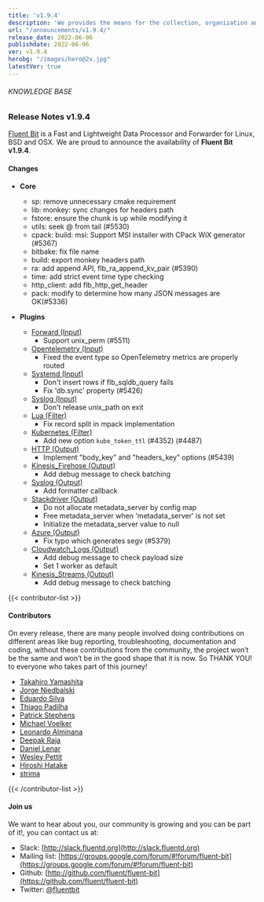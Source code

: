 ```yaml
---
title: 'v1.9.4'
description: 'We provides the means for the collection, organization and computerized retrieval of knowledgeand Lightweight Data Forwarder for Linux, BSD, macOS and Windows.'
url: "/announcements/v1.9.4/"
release_date: 2022-06-06
publishdate: 2022-06-06
ver: v1.9.4
herobg: "/images/hero@2x.jpg"
latestVer: true
---
```


###### KNOWLEDGE BASE

### Release Notes v1.9.4

[Fluent Bit](https://fluentbit.io) is a Fast and Lightweight Data Processor and Forwarder for Linux, BSD and OSX. We are proud to announce the availability of **Fluent Bit v1.9.4**.

#### Changes

 - __Core__
   - sp: remove unnecessary cmake requirement
   - lib: monkey: sync changes for headers path
   - fstore: ensure the chunk is up while modifying it
   - utils: seek @ from tail (#5530)
   - cpack: build: msi: Support MSI installer with CPack WiX generator (#5367)
   - bitbake: fix file name
   - build: export monkey headers path
   - ra: add append API, flb_ra_append_kv_pair (#5390)
   - time: add strict event time type checking
   - http_client: add flb_http_get_header
   - pack: modify to determine how many JSON messages are OK(#5336)

 - __Plugins__
   - [Forward (Input)](https://docs.fluentbit.io/manual/pipeline/inputs/forward/)
      - Support unix_perm  (#5511)
   - [Opentelemetry (Input)](https://docs.fluentbit.io/manual/pipeline/inputs/opentelemetry/)
      - Fixed the event type so OpenTelemetry metrics are properly routed
   - [Systemd (Input)](https://docs.fluentbit.io/manual/pipeline/inputs/systemd/)
      - Don't insert rows if flb_sqldb_query fails
      - Fix 'db.sync' property (#5426)
   - [Syslog (Input)](https://docs.fluentbit.io/manual/pipeline/inputs/syslog/)
      - Don't release unix_path on exit
   - [Lua (Filter)](https://docs.fluentbit.io/manual/pipeline/filters/lua/)
      - Fix record split in mpack implementation
   - [Kubernetes (Filter)](https://docs.fluentbit.io/manual/pipeline/filters/kubernetes/)
      - Add new option `kube_token_ttl` (#4352) (#4487)
   - [HTTP (Output)](https://docs.fluentbit.io/manual/pipeline/outputs/http/)
      - Implement "body_key" and "headers_key" options (#5439)
   - [Kinesis_Firehose (Output)](https://docs.fluentbit.io/manual/pipeline/outputs/kinesis_firehose/)
      - Add debug message to check batching
   - [Syslog (Output)](https://docs.fluentbit.io/manual/pipeline/outputs/syslog/)
      - Add formatter callback
   - [Stackdriver (Output)](https://docs.fluentbit.io/manual/pipeline/outputs/stackdriver/)
      - Do not allocate metadata_server by config map
      - Free metadata_server when 'metadata_server' is not set
      - Initialize the metadata_server value to null
   - [Azure (Output)](https://docs.fluentbit.io/manual/pipeline/outputs/azure/)
      - Fix typo which generates segv (#5379)
   - [Cloudwatch_Logs (Output)](https://docs.fluentbit.io/manual/pipeline/outputs/cloudwatch_logs/)
      - Add debug message to check payload size
      - Set 1 worker as default
   - [Kinesis_Streams (Output)](https://docs.fluentbit.io/manual/pipeline/outputs/kinesis_streams/)
      - Add debug message to check batching

{{< contributor-list >}}

#### Contributors

On every release, there are many people involved doing contributions on different areas like bug reporting, troubleshooting, documentation and coding, without these contributions from the community, the project won’t be the same and won’t be in the good shape that it is now. So THANK YOU! to everyone who takes part of this journey!


- [Takahiro Yamashita](https://github.com/nokute78)
- [Jorge Niedbalski](https://github.com/niedbalski)
- [Eduardo Silva](https://github.com/edsiper)
- [Thiago Padilha](https://github.com/tarruda)
- [Patrick Stephens](https://github.com/patrick-stephens)
- [Michael Voelker](https://github.com/novegit)
- [Leonardo Alminana](https://github.com/leonardo-albertovich)
- [Deepak Raja](https://github.com/m-deepakraja)
- [Daniel Lenar](https://github.com/danlenar)
- [Wesley Pettit](https://github.com/PettitWesley)
- [Hiroshi Hatake](https://github.com/cosmo0920)
- [strima](https://github.com/strima)

{{< /contributor-list >}}

#### Join us

We want to hear about you, our community is growing and you can be part of it!, you can contact us at:

* Slack: [http://slack.fluentd.org](http://slack.fluentd.org)
* Mailing list: [https://groups.google.com/forum/#!forum/fluent-bit](https://groups.google.com/forum/#!forum/fluent-bit)
* Github: [http://github.com/fluent/fluent-bit](https://github.com/fluent/fluent-bit)
* Twitter: [@fluentbit](https://twitter.com/fluentbit)
